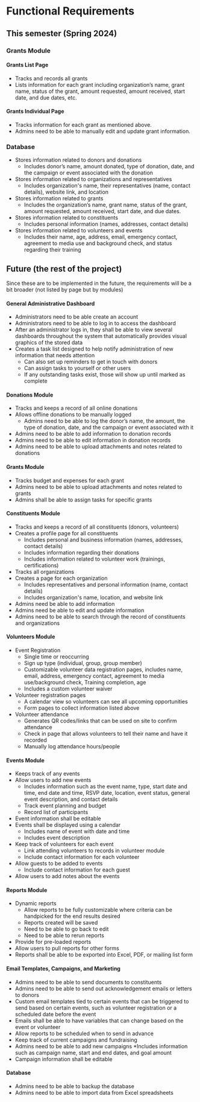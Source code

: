 # Functional Requirements

## This semester (Spring 2024)

### Grants Module 
#### Grants List Page
* Tracks and records all grants
* Lists information for each grant including organization’s name, grant name, status of the grant, amount requested, amount received, start date, and due dates, etc.
#### Grants Individual Page
* Tracks information for each grant as mentioned above.
* Admins need to be able to manually edit and update grant information.

### Database
* Stores information related to donors and donations 
  * Includes donor’s name, amount donated, type of donation, date, and the campaign or event associated with the donation 
* Stores information related to organizations and representatives
  * Includes organization's name, their representatives (name, contact details), website link, and location
* Stores information related to grants 
  * Includes the organization’s name, grant name, status of the grant, amount requested, amount received, start date, and due dates.
* Stores information related to constituents 
  * Includes personal information (names, addresses, contact details) 
* Stores information related to volunteers and events
  * Includes their name, age, address, email, emergency contact, agreement to media use and background check, and status regarding their training

## Future (the rest of the project)
Since these are to be implemented in the future, the requirements will be a bit broader (not listed by page but by modules)

#### General Administrative Dashboard  
* Administrators need to be able create an account 
* Administrators need to be able to log in to access the dashboard 
* After an administrator logs in, they shall be able to view several dashboards throughout the system that automatically provides visual graphics of the stored data 
* Creates a task list designed to help notify administration of new information that needs attention 
  * Can also set up reminders to get in touch with donors  
  * Can assign tasks to yourself or other users  
  * If any outstanding tasks exist, those will show up until marked as complete 

#### Donations Module 
* Tracks and keeps a record of all online donations 
* Allows offline donations to be manually logged 
  * Admins need to be able to log the donor’s name, the amount, the type of donation, date, and the campaign or event associated with it 
* Admins need to be able to add information to donation records 
* Admins need to be able to edit information in donation records 
* Admins need to be able to upload attachments and notes related to donations 

#### Grants Module 
* Tracks budget and expenses for each grant 
* Admins need to be able to upload attachments and notes related to grants 
* Admins shall be able to assign tasks for specific grants 

#### Constituents Module 
* Tracks and keeps a record of all constituents (donors, volunteers)  
* Creates a profile page for all constituents 
  * Includes personal and business information (names, addresses, contact details)  
  * Includes information regarding their donations
  * Includes information related to volunteer work (trainings, certifications) 
* Tracks all organizations
* Creates a page for each organization
  * Includes representatives and personal information (name, contact details)
  * Includes organization's name, location, and website link
* Admins need be able to add information
* Admins need be able to edit and update information
* Admins need to be able to search through the record of constituents and organizations

#### Volunteers Module 
* Event Registration 
  * Single time or reoccurring 
  * Sign up type (individual, group, group member) 
  * Customizable volunteer data registration pages, includes name, email, address, emergency contact, agreement to media use/background check, Training completion, age 
  * Includes a custom volunteer waiver  
* Volunteer registration pages 
  * A calendar view so volunteers can see all upcoming opportunities 
  * Form pages to collect information listed above
* Volunteer attendance 
  * Generates QR codes/links that can be used on site to confirm attendance 
  * Check in page that allows volunteers to tell their name and have it recorded 
  * Manually log attendance hours/people 

#### Events Module 
* Keeps track of any events  
* Allow users to add new events 
  * Includes information such as the event name, type, start date and time, end date and time, RSVP date, location, event status, general event description, and contact details 
  * Track event planning and budget  
  * Record list of participants 
* Event information shall be editable 
* Events shall be displayed using a calendar  
  * Includes name of event with date and time 
  * Includes event description 
* Keep track of volunteers for each event 
  * Link attending volunteers to records in volunteer module 
  * Include contact information for each volunteer 
* Allow guests to be added to events 
  * Include contact information for each guest 
* Allow users to add notes about the events 

#### Reports Module 
* Dynamic reports 
  * Allow reports to be fully customizable where criteria can be handpicked for the end results desired 
  * Reports created will be saved  
  * Need to be able to go back to edit 
  * Need to be able to rerun reports 
* Provide for pre-loaded reports  
* Allow users to pull reports for other forms 
* Reports shall be able to be exported into Excel, PDF, or mailing list form 

#### Email Templates, Campaigns, and Marketing 
* Admins need to be able to send documents to constituents  
* Admins need to be able to send out acknowledgement emails or letters to donors 
* Custom email templates tied to certain events that can be triggered to send based on certain events, such as volunteer registration or a scheduled date before the event 
* Emails shall be able to have variables that can change based on the event or volunteer 
* Allow reports to be scheduled when to send in advance 
* Keep track of current campaigns and fundraising 
* Admins need to be able to add new campaigns 
  *Includes information such as campaign name, start and end dates, and goal amount 
* Campaign information shall be editable 

#### Database 
* Admins need to be able to backup the database
* Admins need to be able to import data from Excel spreadsheets